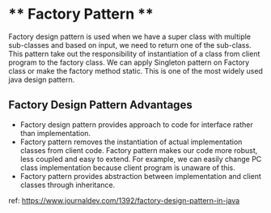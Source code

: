 
# ** Factory Pattern **

Factory design pattern is used when we have a super class with multiple sub-classes and based on input,
we need to return one of the sub-class. This pattern take out the responsibility of instantiation of a class from client
program to the factory class. We can apply Singleton pattern on Factory class or make the factory method static.
This is one of the most widely used java design pattern.



## Factory Design Pattern Advantages
* Factory design pattern provides approach to code for interface rather than implementation.
* Factory pattern removes the instantiation of actual implementation classes from client code. Factory pattern makes our code more robust, less coupled and easy to extend. For example, we can easily change PC class implementation because client program is unaware of this.
* Factory pattern provides abstraction between implementation and client classes through inheritance.

ref: https://www.journaldev.com/1392/factory-design-pattern-in-java